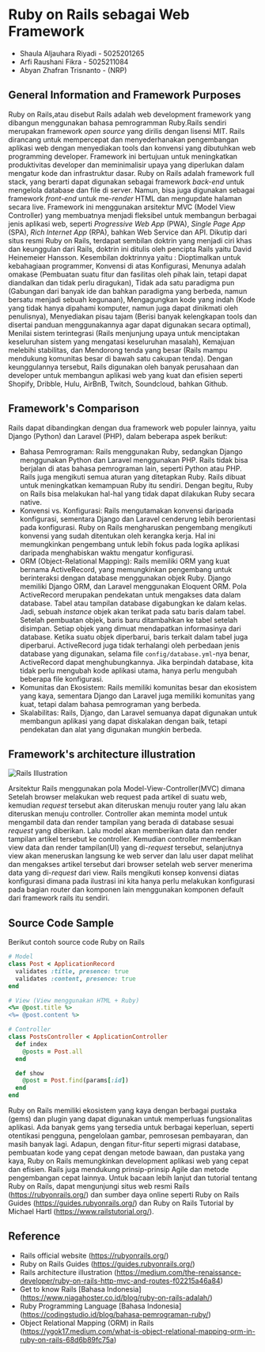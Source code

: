 # Ruby on Rails sebagai Web Framework
- Shaula Aljauhara Riyadi - 5025201265
- Arfi Raushani Fikra - 5025211084
- Abyan Zhafran Trisnanto - (NRP)
## General Information and Framework Purposes
Ruby on Rails,atau disebut Rails adalah web development framework yang dibangun menggunakan bahasa pemrogramman Ruby.Rails sendiri merupakan framework *open source* yang dirilis dengan lisensi MIT. Rails dirancang untuk mempercepat dan menyederhanakan pengembangan aplikasi web dengan menyediakan tools dan konvensi yang dibutuhkan web programming developer. Framework ini bertujuan untuk meningkatkan produktivitas developer dan meminimalisir upaya yang diperlukan dalam mengatur kode dan infrastruktur dasar. Ruby on Rails adalah framework full stack, yang berarti dapat digunakan sebagai framework *back-end* untuk mengelola database dan file di server. Namun, bisa juga digunakan sebagai framework *front-end* untuk me-*render* HTML dan mengupdate halaman secara live. Framework ini menggunakan arsitektur MVC (Model View Controller) yang membuatnya menjadi fleksibel untuk membangun berbagai jenis aplikasi web, seperti *Progressive Web App* (PWA), *Single Page App* (SPA), *Rich Internet App* (RPA), bahkan Web Service dan API. Dikutip dari situs resmi Ruby on Rails, terdapat sembilan doktrin yang menjadi ciri khas dan keunggulan dari Rails, doktrin ini ditulis oleh pencipta Rails yaitu David Heinemeier Hansson. Kesembilan doktrinnya yaitu : Dioptimalkan untuk kebahagiaan programmer, Konvensi di atas Konfigurasi, Menunya adalah omakase (Pembuatan suatu fitur dan fasilitas oleh pihak lain, tetapi dapat diandalkan dan tidak perlu diragukan), Tidak ada satu paradigma pun (Gabungan dari banyak ide dan bahkan paradigma yang berbeda, namun bersatu menjadi sebuah kegunaan), Mengagungkan kode yang indah (Kode yang tidak hanya dipahami komputer, namun juga dapat dinikmati oleh penulisnya), Menyediakan pisau tajam (Berisi banyak kelengkapan tools dan disertai panduan menggunakannya agar dapat digunakan secara optimal), Menilai sistem terintegrasi (Rails menjunjung upaya untuk menciptakan keseluruhan sistem yang mengatasi keseluruhan masalah), Kemajuan melebihi stabilitas, dan Mendorong tenda yang besar (Rails mampu mendukung komunitas besar di bawah satu cakupan tenda). Dengan keunggulannya tersebut, Rails digunakan oleh banyak perusahaan dan developer untuk membangun aplikasi web yang kuat dan efisien seperti Shopify, Dribble, Hulu, AirBnB, Twitch, Soundcloud, bahkan Github.

## Framework's Comparison
Rails dapat dibandingkan dengan dua framework web populer lainnya, yaitu Django (Python) dan Laravel (PHP), dalam beberapa aspek berikut:

   - Bahasa Pemrograman: Rails menggunakan Ruby, sedangkan Django menggunakan Python dan Laravel menggunakan PHP. Rails tidak bisa berjalan di atas bahasa pemrograman lain, seperti Python atau PHP. Rails juga mengikuti semua aturan yang ditetapkan Ruby. Rails dibuat untuk meningkatkan kemampuan Ruby itu sendiri. Dengan begitu, Ruby on Rails bisa melakukan hal-hal yang tidak dapat dilakukan Ruby secara native.
   - Konvensi vs. Konfigurasi: Rails mengutamakan konvensi daripada konfigurasi, sementara Django dan Laravel cenderung lebih berorientasi pada konfigurasi. Ruby on Rails mengharuskan pengembang mengikuti konvensi yang sudah ditentukan oleh kerangka kerja. Hal ini memungkinkan pengembang untuk lebih fokus pada logika aplikasi daripada menghabiskan waktu mengatur konfigurasi.
   - ORM (Object-Relational Mapping): Rails memiliki ORM yang kuat bernama ActiveRecord, yang memungkinkan pengembang untuk berinteraksi dengan database menggunakan objek Ruby. Django memiliki Django ORM, dan Laravel menggunakan Eloquent ORM. Pola ActiveRecord merupakan pendekatan untuk mengakses data dalam database. Tabel atau tampilan database digabungkan ke dalam kelas. Jadi, sebuah *instance* objek akan terikat pada satu baris dalam tabel. Setelah pembuatan objek, baris baru ditambahkan ke tabel setelah disimpan. Setiap objek yang dimuat mendapatkan informasinya dari database. Ketika suatu objek diperbarui, baris terkait dalam tabel juga diperbarui. ActiveRecord juga tidak terhalangi oleh perbedaan jenis database yang digunakan, selama file `config/database.yml`-nya benar, ActiveRecord dapat menghubungkannya. Jika berpindah database, kita tidak perlu mengubah kode aplikasi utama, hanya perlu mengubah beberapa file konfigurasi. 
   - Komunitas dan Ekosistem: Rails memiliki komunitas besar dan ekosistem yang kaya, sementara Django dan Laravel juga memiliki komunitas yang kuat, tetapi dalam bahasa pemrograman yang berbeda.
   - Skalabilitas: Rails, Django, dan Laravel semuanya dapat digunakan untuk membangun aplikasi yang dapat diskalakan dengan baik, tetapi pendekatan dan alat yang digunakan mungkin berbeda.

## Framework's architecture  illustration
![Rails Illustration](https://miro.medium.com/v2/resize:fit:1400/format:webp/1*KK61kGXrkaFBDfY7uWukyQ.png)

Arsitektur Rails menggunakan pola Model-View-Controller(MVC) dimana Setelah browser melakukan web request pada artikel di suatu web, kemudian *request* tersebut akan diteruskan menuju router yang lalu akan diteruskan menuju controller. Controller akan meminta model untuk mengambil data dan render tampilan yang berada di database sesuai *request* yang diberikan. Lalu model akan memberikan data dan render tampilan artikel tersebut ke controller. Kemudian controller memberikan view data dan render tampilan(UI) yang di-*request* tersebut, selanjutnya view akan meneruskan langsung ke web server dan lalu user dapat melihat dan mengakses artikel tersebut dari browser setelah web server menerima data yang di-*request* dari view. Rails mengikuti konsep konvensi diatas konfigurasi dimana pada ilustrasi ini kita hanya perlu melakukan konfigurasi pada bagian router dan komponen lain menggunakan komponen default dari framework rails itu sendiri. 

## Source Code Sample
Berikut contoh source code Ruby on Rails
```ruby
# Model
class Post < ApplicationRecord
  validates :title, presence: true
  validates :content, presence: true
end

# View (View menggunakan HTML + Ruby)
<%= @post.title %>
<%= @post.content %>

# Controller
class PostsController < ApplicationController
  def index
    @posts = Post.all
  end

  def show
    @post = Post.find(params[:id])
  end
end
```
Ruby on Rails memiliki ekosistem yang kaya dengan berbagai pustaka (gems) dan plugin yang dapat digunakan untuk memperluas fungsionalitas aplikasi. Ada banyak gems yang tersedia untuk berbagai keperluan, seperti otentikasi pengguna, pengelolaan gambar, pemrosesan pembayaran, dan masih banyak lagi. Adapun, dengan fitur-fitur seperti migrasi database, pembuatan kode yang cepat dengan metode bawaan, dan pustaka yang kaya, Ruby on Rails memungkinkan development aplikasi web yang cepat dan efisien. Rails juga mendukung prinsip-prinsip Agile dan metode pengembangan cepat lainnya. Untuk bacaan lebih lanjut dan tutorial tentang Ruby on Rails, dapat mengunjungi situs web resmi Rails (https://rubyonrails.org/) dan sumber daya online seperti Ruby on Rails Guides (https://guides.rubyonrails.org/) dan Ruby on Rails Tutorial by Michael Hartl (https://www.railstutorial.org/).

## Reference
- Rails official website (https://rubyonrails.org/)
- Ruby on Rails Guides (https://guides.rubyonrails.org/)
- Rails architecture illustration (https://medium.com/the-renaissance-developer/ruby-on-rails-http-mvc-and-routes-f02215a46a84)
- Get to know Rails [Bahasa Indonesia] (https://www.niagahoster.co.id/blog/ruby-on-rails-adalah/)
- Ruby Programming Language [Bahasa Indonesia] (https://codingstudio.id/blog/bahasa-pemrograman-ruby/)
- Object Relational Mapping (ORM) in Rails (https://ygok17.medium.com/what-is-object-relational-mapping-orm-in-ruby-on-rails-68d6b89fc75a)

